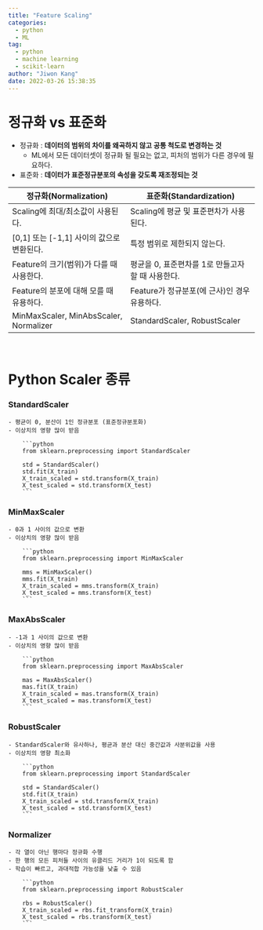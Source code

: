 ```yaml
---
title: "Feature Scaling"
categories:
  - python
  - ML
tag:
  - python
  - machine learning
  - scikit-learn
author: "Jiwon Kang"
date: 2022-03-26 15:38:35
---
```


# 정규화 vs 표준화

- 정규화 : **데이터의 범위의 차이를 왜곡하지 않고 공통 척도로 변경하는 것**
    - ML에서 모든 데이터셋이 정규화 될 필요는 없고, 피처의 범위가 다른 경우에 필요하다.
- 표준화 : **데이터가 표준정규분포의 속성을 갖도록 재조정되는 것**

| 정규화(Normalization) | 표준화(Standardization) |
| --- | --- |
| Scaling에 최대/최소값이 사용된다. | Scaling에 평균 및 표준편차가 사용된다. |
| [0,1] 또는 [-1,1] 사이의 값으로 변환된다. | 특정 범위로 제한되지 않는다. |
| Feature의 크기(범위)가 다를 때 사용한다. | 평균을 0, 표준편차를 1로 만들고자 할 때 사용한다. |
| Feature의 분포에 대해 모를 때 유용하다. | Feature가 정규분포(에 근사)인 경우 유용하다. |
| MinMaxScaler, MinAbsScaler, Normalizer | StandardScaler, RobustScaler |

<Br>


# Python Scaler 종류

### StandardScaler
    - 평균이 0, 분산이 1인 정규분포 (표준정규분포화)
    - 이상치의 영향 많이 받음
        
        ```python
        from sklearn.preprocessing import StandardScaler
        
        std = StandardScaler()
        std.fit(X_train)
        X_train_scaled = std.transform(X_train)
        X_test_scaled = std.transform(X_test)
        ```
        
### MinMaxScaler
    - 0과 1 사이의 값으로 변환
    - 이상치의 영향 많이 받음
        
        ```python
        from sklearn.preprocessing import MinMaxScaler
        
        mms = MinMaxScaler()
        mms.fit(X_train)
        X_train_scaled = mms.transform(X_train)
        X_test_scaled = mms.transform(X_test)
        ```
        
### MaxAbsScaler
    - -1과 1 사이의 값으로 변환
    - 이상치의 영향 많이 받음
        
        ```python
        from sklearn.preprocessing import MaxAbsScaler
        
        mas = MaxAbsScaler()
        mas.fit(X_train)
        X_train_scaled = mas.transform(X_train)
        X_test_scaled = mas.transform(X_test)
        ```
        
### RobustScaler
    - StandardScaler와 유사하나, 평균과 분산 대신 중간값과 사분위값을 사용
    - 이상치의 영향 최소화
        
        ```python
        from sklearn.preprocessing import StandardScaler
        
        std = StandardScaler()
        std.fit(X_train)
        X_train_scaled = std.transform(X_train)
        X_test_scaled = std.transform(X_test)
        ```
        
### Normalizer
    - 각 열이 아닌 행마다 정규화 수행
    - 한 행의 모든 피처들 사이의 유클리드 거리가 1이 되도록 함
    - 학습이 빠르고, 과대적합 가능성을 낮출 수 있음
        
        ```python
        from sklearn.preprocessing import RobustScaler
        
        rbs = RobustScaler()
        X_train_scaled = rbs.fit_transform(X_train)
        X_test_scaled = rbs.transform(X_test)
        ```
